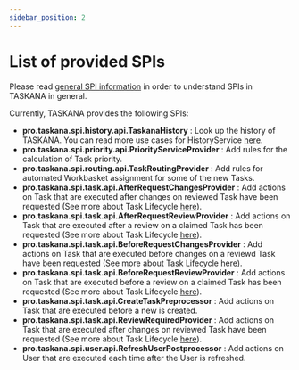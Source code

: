 ```yaml
---
sidebar_position: 2
---
```


# List of provided SPIs

Please read [general SPI information](howToUseServiceProviderInterfaces.md) in order to understand SPIs in TASKANA in general. 

Currently, TASKANA provides the following SPIs:

- **pro.taskana.spi.history.api.TaskanaHistory** : Look up the history of TASKANA. You can read more use cases for HistoryService [here](./historyServiceSPI.md).
- **pro.taskana.spi.priority.api.PriorityServiceProvider** : Add rules for the calculation of Task priority.
- **pro.taskana.spi.routing.api.TaskRoutingProvider** : Add rules for automated Workbasket assignment for some of the new Tasks.
- **pro.taskana.spi.task.api.AfterRequestChangesProvider** : Add actions on Task that are executed after changes on reviewed Task have been requested (See more about Task Lifecycle [here](../reference/taskLifecycle.md)).
- **pro.taskana.spi.task.api.AfterRequestReviewProvider** : Add actions on Task that are executed after a review on a claimed Task has been requested (See more about Task Lifecycle [here](../reference/taskLifecycle.md)).
- **pro.taskana.spi.task.api.BeforeRequestChangesProvider** : Add actions on Task that are executed before changes on a reviewd Task have been requested (See more about Task Lifecycle [here](../reference/taskLifecycle.md)).
- **pro.taskana.spi.task.api.BeforeRequestReviewProvider** : Add actions on Task that are executed before a review on a claimed Task has been requested (See more about Task Lifecycle [here](../reference/taskLifecycle.md)).
- **pro.taskana.spi.task.api.CreateTaskPreprocessor** : Add actions on Task that are executed before a new is created.
- **pro.taskana.spi.task.api.ReviewRequiredProvider** : Add actions on Task that are executed after changes on reviewed Task have been requested (See more about Task Lifecycle [here](../reference/taskLifecycle.md)).
- **pro.taskana.spi.user.api.RefreshUserPostprocessor** : Add actions on User that are executed each time after the User is refreshed.
